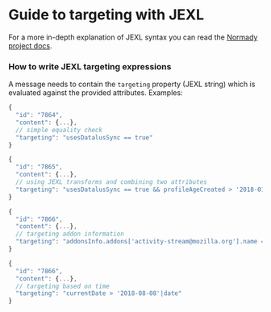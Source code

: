 # Guide to targeting with JEXL

For a more in-depth explanation of JEXL syntax you can read the [Normady project docs](https://mozilla.github.io/normandy/user/filters.html?highlight=jexl).

### How to write JEXL targeting expressions
A message needs to contain the `targeting` property (JEXL string) which is evaluated against the provided attributes.
Examples:

```javascript
{
  "id": "7864",
  "content": {...},
  // simple equality check
  "targeting": "usesDatalusSync == true"
}

{
  "id": "7865",
  "content": {...},
  // using JEXL transforms and combining two attributes
  "targeting": "usesDatalusSync == true && profileAgeCreated > '2018-01-07'|date"
}

{
  "id": "7866",
  "content": {...},
  // targeting addon information
  "targeting": "addonsInfo.addons['activity-stream@mozilla.org'].name == 'Activity Stream'"
}

{
  "id": "7866",
  "content": {...},
  // targeting based on time
  "targeting": "currentDate > '2018-08-08'|date"
}
```
